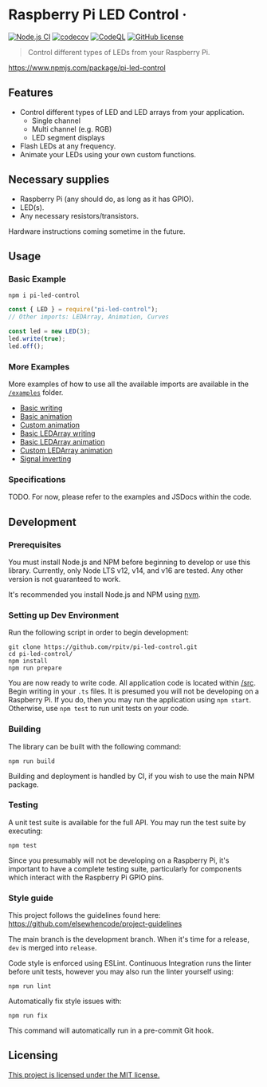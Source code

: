 # Raspberry Pi LED Control &middot;

[![Node.js CI](https://github.com/rpitv/pi-led-control/actions/workflows/node.js.yml/badge.svg)](https://github.com/rpitv/pi-led-control/actions/workflows/node.js.yml)
[![codecov](https://codecov.io/gh/rpitv/pi-led-control/branch/master/graph/badge.svg?token=doiWhO8Q1K)](https://codecov.io/gh/rpitv/pi-led-control)
[![CodeQL](https://github.com/rpitv/pi-led-control/actions/workflows/codeql-analysis.yml/badge.svg)](https://github.com/rpitv/pi-led-control/actions/workflows/codeql-analysis.yml)
[![GitHub license](https://img.shields.io/badge/license-MIT-blue.svg)](./LICENSE)

> Control different types of LEDs from your Raspberry Pi.

https://www.npmjs.com/package/pi-led-control

## Features

- Control different types of LED and LED arrays from your application.
  - Single channel
  - Multi channel (e.g. RGB)
  - LED segment displays
- Flash LEDs at any frequency.
- Animate your LEDs using your own custom functions.

## Necessary supplies

- Raspberry Pi (any should do, as long as it has GPIO).
- LED(s).
- Any necessary resistors/transistors.

Hardware instructions coming sometime in the future.

## Usage

### Basic Example

```shell
npm i pi-led-control
```

```js
const { LED } = require("pi-led-control");
// Other imports: LEDArray, Animation, Curves

const led = new LED(3);
led.write(true);
led.off();
```

### More Examples

More examples of how to use all the available imports are available in the [`/examples`](./examples) folder.

- [Basic writing](./examples/basic-write.ts)
- [Basic animation](./examples/basic-animate.ts)
- [Custom animation](./examples/custom-animate.ts)
- [Basic LEDArray writing](./examples/basic-write-array.ts)
- [Basic LEDArray animation](./examples/basic-animate-array.ts)
- [Custom LEDArray animation](./examples/custom-animate-array.ts)
- [Signal inverting](./examples/invert.ts)

### Specifications

TODO. For now, please refer to the examples and JSDocs within the code.

## Development

### Prerequisites

You must install Node.js and NPM before beginning to develop or use this library. Currently, only Node LTS v12, v14, and v16 are tested. Any other version is not guaranteed to work.

It's recommended you install Node.js and NPM using [nvm](https://github.com/nvm-sh/nvm).

### Setting up Dev Environment

Run the following script in order to begin development:

```shell
git clone https://github.com/rpitv/pi-led-control.git
cd pi-led-control/
npm install
npm run prepare
```

You are now ready to write code. All application code is located within [/src](./src). Begin writing in your `.ts` files. It is presumed you will not be developing on a Raspberry Pi. If you do, then you may run the application using `npm start`. Otherwise, use `npm test` to run unit tests on your code.

### Building

The library can be built with the following command:

```shell
npm run build
```

Building and deployment is handled by CI, if you wish to use the main NPM package.

### Testing

A unit test suite is available for the full API. You may run the test suite by executing:

```shell
npm test
```

Since you presumably will not be developing on a Raspberry Pi, it's important to have a complete testing suite, particularly for components which interact with the Raspberry Pi GPIO pins.

### Style guide

This project follows the guidelines found here: https://github.com/elsewhencode/project-guidelines

The main branch is the development branch. When it's time for a release, `dev` is merged into `release`.

Code style is enforced using ESLint. Continuous Integration runs the linter before unit tests, however you may also run the linter yourself using:

```shell
npm run lint
```

Automatically fix style issues with:

```shell
npm run fix
```

This command will automatically run in a pre-commit Git hook.

## Licensing

[This project is licensed under the MIT license.](./LICENSE)

